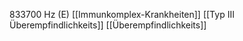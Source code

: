833700 Hz (E)
[[Immunkomplex-Krankheiten]]
[[Typ III Überempfindlichkeits]]
[[Überempfindlichkeits]]